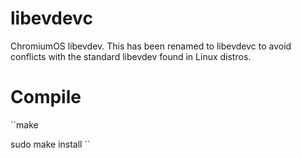 libevdevc
========

ChromiumOS libevdev.  This has been renamed to libevdevc to avoid conflicts with the standard libevdev found in Linux distros.

Compile
==========

``make

sudo make install
``
